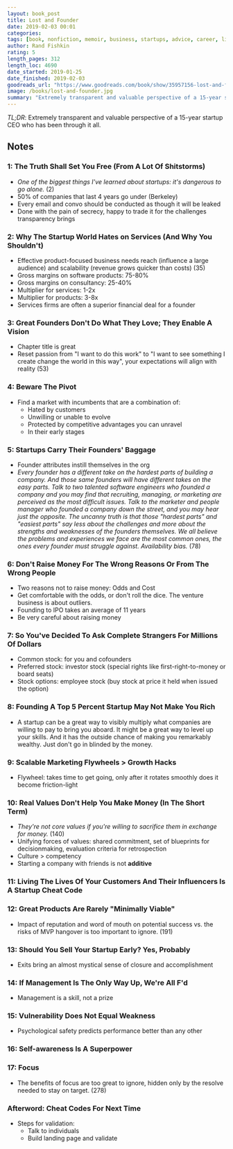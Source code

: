 ```yaml
---
layout: book_post
title: Lost and Founder
date: 2019-02-03 00:01
categories:
tags: [book, nonfiction, memoir, business, startups, advice, career, life]
author: Rand Fishkin
rating: 5
length_pages: 312
length_loc: 4690
date_started: 2019-01-25
date_finished: 2019-02-03
goodreads_url: "https://www.goodreads.com/book/show/35957156-lost-and-founder?from_search=true"
image: /books/lost-and-founder.jpg
summary: "Extremely transparent and valuable perspective of a 15-year startup CEO who has been through it all."
---
```


*TL;DR*: Extremely transparent and valuable perspective of a 15-year startup CEO who has been through it all.

## Notes

### 1: The Truth Shall Set You Free (From A Lot Of Shitstorms)

* _One of the biggest things I've learned about startups: it's dangerous to go
  alone._ (2)
* 50% of companies that last 4 years go under (Berkeley)
* Every email and convo should be conducted as though it will be leaked
* Done with the pain of secrecy, happy to trade it for the challenges
  transparency brings

### 2: Why The Startup World Hates on Services (And Why You Shouldn't)

* Effective product-focused business needs reach (influence a large audience) 
  and scalability (revenue grows quicker than costs) (35)
* Gross margins on software products: 75-80%
* Gross margins on consultancy: 25-40%
* Multiplier for services: 1-2x
* Multiplier for products: 3-8x
* Services firms are often a superior financial deal for a founder

### 3: Great Founders Don't Do What They Love; They Enable A Vision

* Chapter title is great
* Reset passion from "I want to do this work" to "I want to see something I
  create change the world in this way", your expectations will align with
  reality (53)

### 4: Beware The Pivot

* Find a market with incumbents that are a combination of:
  * Hated by customers
  * Unwilling or unable to evolve
  * Protected by competitive advantages you can unravel
  * In their early stages

### 5: Startups Carry Their Founders' Baggage

* Founder attributes instill themselves in the org
* _Every founder has a different take on the hardest parts of building a
  company. And those same founders will have different takes on the easy parts.
  Talk to two talented software engineers who founded a company and you may find
  that recruiting, managing, or marketing are perceived as the most difficult
  issues. Talk to the marketer and people manager who founded a company down the
  street, and you may hear just the opposite. The uncanny truth is that those
  "hardest parts" and "easiest parts" say less about the challenges and more
  about the strengths and weaknesses of the founders themselves. We all believe
  the problems and experiences we face are the most common ones, the ones every
  founder must struggle against. Availability bias._ (78)

### 6: Don't Raise Money For The Wrong Reasons Or From The Wrong People

* Two reasons not to raise money: Odds and Cost
* Get comfortable with the odds, or don't roll the dice. The venture business is
  about outliers.
* Founding to IPO takes an average of 11 years
* Be very careful about raising money

### 7: So You've Decided To Ask Complete Strangers For Millions Of Dollars

* Common stock: for you and cofounders
* Preferred stock: investor stock (special rights like first-right-to-money or
  board seats)
* Stock options: employee stock (buy stock at price it held when issued the
  option)

### 8: Founding A Top 5 Percent Startup May Not Make You Rich

* A startup can be a great way to visibly multiply what companies are willing to
  pay to bring you aboard. It might be a great way to level up your skills. And
  it has the outside chance of making you remarkably wealthy. Just don't go in
  blinded by the money.

### 9: Scalable Marketing Flywheels > Growth Hacks

* Flywheel: takes time to get going, only after it rotates smoothly does it
  become friction-light

### 10: Real Values Don't Help You Make Money (In The Short Term)

* _They're not core values if you're willing to sacrifice them in exchange for
  money._ (140)
* Unifying forces of values: shared commitment, set of blueprints for
  decisionmaking, evaluation criteria for retrospection
* Culture > competency
* Starting a company with friends is not **additive**

### 11: Living The Lives Of Your Customers And Their Influencers Is A Startup Cheat Code

### 12: Great Products Are Rarely "Minimally Viable"

* Impact of reputation and word of mouth on potential success vs. the risks of
  MVP hangover is too important to ignore. (191)

### 13: Should You Sell Your Startup Early? Yes, Probably

* Exits bring an almost mystical sense of closure and accomplishment

### 14: If Management Is The Only Way Up, We're All F'd

* Management is a skill, not a prize

### 15: Vulnerability Does Not Equal Weakness

* Psychological safety predicts performance better than any other

### 16: Self-awareness Is A Superpower

### 17: Focus

* The benefits of focus are too great to ignore, hidden only by the resolve
  needed to stay on target. (278)

### Afterword: Cheat Codes For Next Time

* Steps for validation:
  * Talk to individuals
  * Build landing page and validate

